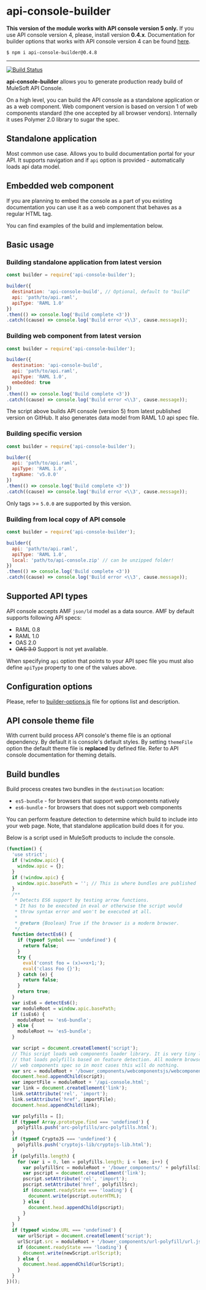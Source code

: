 # api-console-builder

__This version of the module works with API console version 5 only.__
If you use API console version 4, please, install version __0.4.x__.
Documentation for builder options that works with API console version 4 can be found [here](docs/version-0.4.0.md).

```
$ npm i api-console-builder@0.4.8
```
---------------------------

[![Build Status](https://travis-ci.org/mulesoft-labs/api-console-builder.svg?branch=master)](https://travis-ci.org/mulesoft-labs/api-console-builder)

__api-console-builder__ allows you to generate production ready build of MuleSoft API Console.

On a high level, you can build the API console as a standalone application
or as a web component. Web component version is based on version 1 of web components
standard (the one accepted by all browser vendors). Internally it uses
Polymer 2.0 library to sugar the spec.

## Standalone application

Most common use case. Allows you to build documentation portal for your API.
It supports navigation and if `api` option is provided - automatically loads
api data model.

## Embedded web component

If you are planning to embed the console as a part of you existing documentation
you can use it as a web component that behaves as a regular HTML tag.

You can find examples of the build and implementation below.

## Basic usage

### Building standalone application from latest version

```javascript
const builder = require('api-console-builder');

builder({
  destination: 'api-console-build', // Optional, default to "build"
  api: 'path/to/api.raml',
  apiType: 'RAML 1.0'
})
.then(() => console.log('Build complete <3'))
.catch((cause) => console.log('Build error <\\3', cause.message));
```

### Building web component from latest version

```javascript
const builder = require('api-console-builder');

builder({
  destination: 'api-console-build',
  api: 'path/to/api.raml',
  apiType: 'RAML 1.0',
  embedded: true
})
.then(() => console.log('Build complete <3'))
.catch((cause) => console.log('Build error <\\3', cause.message));
```

The script above builds API console (version 5) from latest published version
on GitHub. It also generates data model from RAML 1.0 api spec file.

### Building specific version

```javascript
const builder = require('api-console-builder');

builder({
  api: 'path/to/api.raml',
  apiType: 'RAML 1.0',
  tagName: 'v5.0.0'
})
.then(() => console.log('Build complete <3'))
.catch((cause) => console.log('Build error <\\3', cause.message));
```

Only tags >= `5.0.0` are supported by this version.

### Building from local copy of API console

```javascript
const builder = require('api-console-builder');

builder({
  api: 'path/to/api.raml',
  apiType: 'RAML 1.0',
  local: 'path/to/api-console.zip' // can be unzipped folder!
})
.then(() => console.log('Build complete <3'))
.catch((cause) => console.log('Build error <\\3', cause.message));
```

## Supported API types

API console accepts AMF `json/ld` model as a data source. AMF by default supports
following API specs:
-   RAML 0.8
-   RAML 1.0
-   OAS 2.0
-   ~~OAS 3.0~~ Support is not yet available.

When specifying `api` option that points to your API spec file you must also
define `apiType` property to one of the values above.

## Configuration options

Please, refer to [builder-options.js](lib/builder-options.js) file for options
list and description.

## API console theme file

With current build process API console's theme file is an optional dependency.
By default it is console's default styles. By setting `themeFile` option
the default theme file is __replaced__ by defined file. Refer to API console
documentation for theming details.

## Build bundles

Build process creates two bundles in the `destination` location:
-   `es5-bundle` - for browsers that support web components natively
-   `es6-bundle` - for browsers that does not support web components

You can perform feasture detection to determine which build to include into
your web page. Note, that standalone application build does it for you.

Below is a script used in MuleSoft products to include the console.

```javascript
(function() {
  'use strict';
  if (!window.apic) {
    window.apic = {};
  }
  if (!window.apic) {
    window.apic.basePath = ''; // This is where bundles are published
  }
  /**
   * Detects ES6 support by testing arrow functions.
   * It has to be executed in eval or otherwise the script would
   * throw syntax error and won't be executed at all.
   *
   * @return {Boolean} True if the browser is a moderm browser.
   */
  function detectEs6() {
    if (typeof Symbol === 'undefined') {
      return false;
    }
    try {
      eval('const foo = (x)=>x+1;');
      eval('class Foo {}');
    } catch (e) {
      return false;
    }
    return true;
  }
  var isEs6 = detectEs6();
  var moduleRoot = window.apic.basePath;
  if (isEs6) {
    moduleRoot += 'es6-bundle';
  } else {
    moduleRoot += 'es5-bundle';
  }

  var script = document.createElement('script');
  // This script loads web components loader library. It is very tiny library
  // that loads polyfills based on feature detection. All moderm browsers support
  // web components spec so in most cases this will do nothing.
  var src = moduleRoot + '/bower_components/webcomponentsjs/webcomponents-loader.js';
  document.head.appendChild(script);
  var importFile = moduleRoot + '/api-console.html';
  var link = document.createElement('link');
  link.setAttribute('rel', 'import');
  link.setAttribute('href', importFile);
  document.head.appendChild(link);

  var polyfills = [];
  if (typeof Array.prototype.find === 'undefined') {
    polyfills.push('arc-polyfills/arc-polyfills.html');
  }
  if (typeof CryptoJS === 'undefined') {
    polyfills.push('cryptojs-lib/cryptojs-lib.html');
  }
  if (polyfills.length) {
    for (var i = 0, len = polyfills.length; i < len; i++) {
      var polyfillSrc = moduleRoot + '/bower_components/' + polyfills[i];
      var pscript = document.createElement('link');
      pscript.setAttribute('rel', 'import');
      pscript.setAttribute('href', polyfillSrc);
      if (document.readyState === 'loading') {
        document.write(pscript.outerHTML);
      } else {
        document.head.appendChild(pscript);
      }
    }
  }
  if (typeof window.URL === 'undefined') {
    var urlScript = document.createElement('script');
    urlScript.src = moduleRoot + '/bower_components/url-polyfill/url.js';
    if (document.readyState === 'loading') {
      document.write(newScript.urlScript);
    } else {
      document.head.appendChild(urlScript);
    }
  }
})();
```
